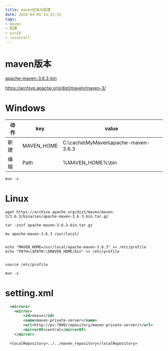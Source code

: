 ```yaml
---
title: maven安装与配置
date: 2020-04-05 14:32:15
tags:
- maven
- 配置
- win10
- reinstall
---
```


# maven版本

[apache-maven-3.6.3-bin](https://maven.apache.org/) 

https://archive.apache.org/dist/maven/maven-3/

# Windows

| 动作 | key        | value                               |
| ---- | ---------- | ----------------------------------- |
| 新建 | MAVEN_HOME | C:\cache\MyMaven\apache-maven-3.6.3 |
| 编辑 | Path       | %MAVEN_HOME%\bin                    |

```
mvn -v
```

# Linux

```
wget https://archive.apache.org/dist/maven/maven-3/3.6.3/binaries/apache-maven-3.6.3-bin.tar.gz

tar -zxvf apache-maven-3.6.3-bin.tar.gz

mv apache-maven-3.6.3 /usr/local/


echo "MAVEN_HOME=/usr/local/apache-maven-3.6.3" >> /etc/profile
echo "PATH=\$PATH:\$MAVEN_HOME/bin" >> /etc/profile

 
source /etc/profile
 
mvn -v

```





# setting.xml



```xml
  <mirrors>     
    <mirror>  
        <id>nexus</id>  
        <name>maven-private-server</name>  
        <url>http://ps:7000/repository/maven-private-server/</url>  
        <mirrorOf>central</mirrorOf>  
    </mirror>   
```

```
  <localRepository>../../maven_repository</localRepository>

```

